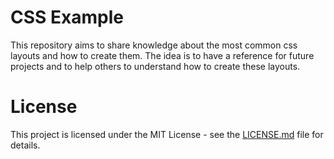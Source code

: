 # CSS Example

This repository aims to share knowledge about the most common css layouts and how to create them. The idea is to have a reference for future projects and to help others to understand how to create these layouts.

# License

This project is licensed under the MIT License - see the [LICENSE.md](LICENSE.md) file for details.
